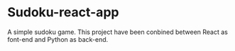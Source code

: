 # Sudoku-react-app
A simple sudoku game. This project have been conbined between React as font-end and Python as back-end.
